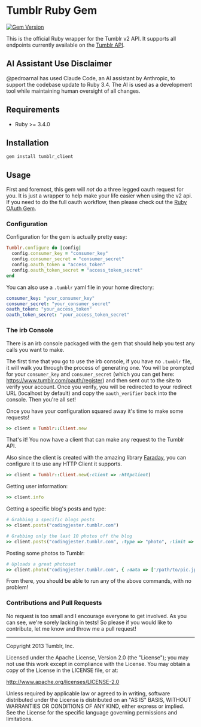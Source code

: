 # Tumblr Ruby Gem

[![Gem Version](https://badge.fury.io/rb/tumblr_client.png)](https://badge.fury.io/rb/tumblr_client)

This is the official Ruby wrapper for the Tumblr v2 API. It supports all endpoints currently available on
the [Tumblr API](https://www.tumblr.com/docs/en/api/v2).

## AI Assistant Use Disclaimer

@pedroarnal has used Claude Code, an AI assistant by Anthropic, to support the codebase update to Ruby 3.4. The AI is
used as a development tool while maintaining human oversight of all changes.

## Requirements

* Ruby >= 3.4.0

## Installation

```
gem install tumblr_client
```

## Usage

First and foremost, this gem will *not* do a three legged oauth request for you. It is just a wrapper to help make your
life easier when using the v2 api. If you need to do the full oauth workflow, then please check out
the [Ruby OAuth Gem](http://oauth.rubyforge.org/).

### Configuration

Configuration for the gem is actually pretty easy:

```ruby
Tumblr.configure do |config|
  config.consumer_key = "consumer_key"
  config.consumer_secret = "consumer_secret"
  config.oauth_token = "access_token"
  config.oauth_token_secret = "access_token_secret"
end
```

You can also use a `.tumblr` yaml file in your home directory:

```yaml
consumer_key: "your_consumer_key"
consumer_secret: "your_consumer_secret"
oauth_token: "your_access_token"
oauth_token_secret: "your_access_token_secret"
```

### The irb Console

There is an irb console packaged with the gem that should help you test any calls you want to make.

The first time that you go to use the irb console, if you have no `.tumblr` file, it will walk you through the process
of generating one. You will be prompted for your `consumer_key` and `consumer_secret` (which you can get
here: https://www.tumblr.com/oauth/register) and then sent out to the site to verify your account. Once you verify, you
will be redirected to your redirect URL (localhost by default) and copy the `oauth_verifier` back into the console. Then
you're all set!

Once you have your configuration squared away it's time to make some requests!

```ruby
>> client = Tumblr::Client.new
```

That's it! You now have a client that can make any request to the Tumblr API.

Also since the client is created with the amazing library [Faraday](https://github.com/lostisland/faraday), you can
configure it to use any HTTP Client it supports.

```ruby
>> client = Tumblr::Client.new(:client => :httpclient)
```

Getting user information:

```ruby
>> client.info
```

Getting a specific blog's posts and type:

```ruby
# Grabbing a specific blogs posts
>> client.posts("codingjester.tumblr.com")

# Grabbing only the last 10 photos off the blog
>> client.posts("codingjester.tumblr.com", :type => "photo", :limit => 10)
```

Posting some photos to Tumblr:

```ruby
# Uploads a great photoset
>> client.photo("codingjester.tumblr.com", { :data => ['/path/to/pic.jpg', '/path/to/pic.jpg'] })
```

From there, you should be able to run any of the above commands, with no problem!

### Contributions and Pull Requests

No request is too small and I encourage everyone to get involved. As you can see, we're sorely lacking in tests! So
please if you would like to contribute, let me know and throw me a pull request!

---

Copyright 2013 Tumblr, Inc.

Licensed under the Apache License, Version 2.0 (the "License"); you may not
use this work except in compliance with the License. You may obtain a copy of
the License in the LICENSE file, or at:

http://www.apache.org/licenses/LICENSE-2.0

Unless required by applicable law or agreed to in writing, software
distributed under the License is distributed on an "AS IS" BASIS, WITHOUT
WARRANTIES OR CONDITIONS OF ANY KIND, either express or implied. See the
License for the specific language governing permissions and limitations.
